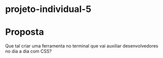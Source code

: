 # projeto-individual-5

# Proposta
Que tal criar uma ferramenta no terminal que vai auxiliar
desenvolvedores no dia a dia com CSS? 
